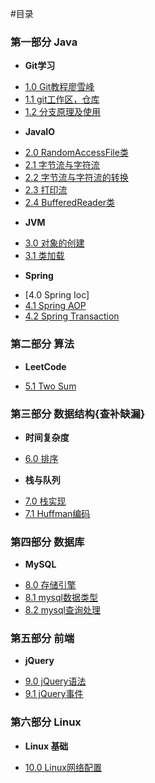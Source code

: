 #目录
### 第一部分 Java
* **Git学习**
 - [1.0 Git教程廖雪峰](http://www.liaoxuefeng.com/wiki/0013739516305929606dd18361248578c67b8067c8c017b000)
 - [1.1 git工作区，仓库](/Git/git01.md)
 - [1.2 分支原理及使用](http://www.liaoxuefeng.com/wiki/0013739516305929606dd18361248578c67b8067c8c017b000/001375840038939c291467cc7c747b1810aab2fb8863508000)
* **JavaIO**
 - [2.0 RandomAccessFile类](/javaIO/RandomAccessFile.md)
 - [2.1 字节流与字符流](/javaIO/Stream.md)
 - [2.2 字节流与字符流的转换](/javaIO/StreamSwitch.md)
 - [2.3 打印流](/javaIO/PrintWriter.md)
 - [2.4 BufferedReader类](javaIO/BufferedReader.md)
* **JVM**
 - [3.0 对象的创建](/Jvm/newObject.md)
 - [3.1 类加载](/Jvm/classLoader.md)
* **Spring**
 - [4.0 Spring Ioc]
 - [4.1 Spring AOP](/Spring/Spring.md)
 - [4.2 Spring Transaction](/Spring/Transaction.md)

### 第二部分 算法
* **LeetCode**
 - [5.1 Two Sum](/leetcode/TwoSum.md)
 
### 第三部分 数据结构{查补缺漏}
* **时间复杂度**
 - [6.0 排序](/dataStruct/Complexity.md)
* **栈与队列**
 - [7.0 栈实现](/dataStruct/Stack.md)
 - [7.1 Huffman编码](/dataStruct/Huffman.md)

### 第四部分 数据库
* **MySQL**
 - [8.0 存储引擎](/mysql/mysql.md)
 - [8.1 mysql数据类型](/mysql/mysqlDataType.md)
 - [8.2 mysql查询处理](/mysql/search.md)
 
### 第五部分 前端
* **jQuery**
 - [9.0 jQuery语法](/jQuery/jQueryGrammar.md)
 - [9.1 jQuery事件](/jQuery/jQueryEvent.md)

### 第六部分 Linux
* **Linux 基础**
 - [10.0 Linux网络配置](/Linux/networkconfig.md)
